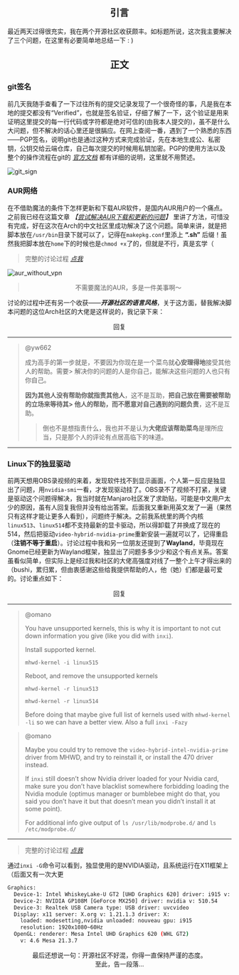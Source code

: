 ## <center>引言</center>

最近两天过得很充实，我在两个开源社区收获颇丰。如标题所说，这次我主要解决了三个问题，在这里有必要简单地总结一下 : )

## <center>正文</center>

### git签名

前几天我随手查看了一下过往所有的提交记录发现了一个很奇怪的事，凡是我在本地的提交都没有“Verified”，也就是签名验证，仔细了解了一下，这个验证是用来证明这里提交的每一行代码或字符都是绝对可信的(由我本人提交的)，虽不是什么大问题，但不解决的话心里还是很膈应。在网上查阅一番，遇到了一个熟悉的东西——PGP签名，说明git也是通过这种方式来完成验证，先在本地生成公、私密钥，公钥交给云端仓库，自己每次提交的时候用私钥加密。PGP的使用方法以及整个的操作流程在git的 *[官方文档](https://docs.github.com/cn/authentication/managing-commit-signature-verification/checking-for-existing-gpg-keys)* 都有详细的说明，这里就不用赘述。

![git_sign](https://cdn.jsdelivr.net/gh/Keanu-42/myCDN@main/日常琐事/git_sign.png)

### AUR网络

在不借助魔法的条件下怎样更新和下载AUR软件，是国内AUR用户的一个痛点。之前我已经在这篇文章 *【[尝试解决AUR下载和更新的问题](https://www.keanu-42.cn/posts/53965/)】* 里讲了方法，可惜没有完成，好在这次在Arch的中文社区里成功解决了这个问题。简单来讲，就是把脚本放在`/usr/bin`目录下就可以了，记得在`makepkg.conf`里添上 **“.sh”** 后缀！虽然我把脚本放在`home`下的时候也是`chmod +x`了的，但就是不行，真是玄学（

> 完整的讨论过程 *[点我](https://bbs.archlinuxcn.org/viewtopic.php?id=12144)*

![aur_without_vpn](https://cdn.jsdelivr.net/gh/Keanu-42/myCDN@main/aur%20%26%20pamac/aur_without_vpn.png)

> <center>不需要魔法的AUR，多是一件美事啊～</center>

讨论的过程中还有另一个收获——***开源社区的语言风格***，关于这方面，替我解决脚本问题的这位Arch社区的大佬是这样说的，我记录下来：

<center>回复</center>

----

> @yw662
> 
> 成为高手的第一步就是，不要因为你现在是一个菜鸟就**心安理得地**接受其他人的帮助。需要> 解决你的问题的人是你自己，能解决这些问题的人也只有你自己。
> 
> **因为其他人没有帮助你就指责其他人**，这不是互助，**把自己放在需要被帮助的立场来等待其> 他人的帮助，而不愿意对自己遇到的问题负责**，这不是互助。
>> 倒也不是想指责什么，我也并不是认为**大佬应该帮助菜鸟**是理所应当，只是那个人的评论有点居高临下的味道。

----

### Linux下的独显驱动

前两天想用OBS录视频的来着，发现软件找不到显示画面，个人第一反应是独显出了问题，用`nvidia-smi`一看，才发现驱动挂了。OBS录不了视频不打紧，关键是驱动这个问题得解决，我当时就在Manjaro社区发了求助贴，可能是中文用户太少的原因，虽有人回复我但并没有给出答案。后面我又重新用英文发了一遍（果然只有这样才能让更多人看到），问题终于解决。之前我系统里的两个内核`linux513`、`linux514`都不支持最新的显卡驱动，所以得卸载了并换成了现在的514，然后把驱动`video-hybrid-nvidia-prime`重新安装一遍就可以了，记得重启（**注销不等于重启**）。讨论过程中我和另一位朋友还提到了**Wayland**，毕竟现在Gnome已经更新为Wayland框架，独显出了问题多多少少和这个有点关系。答案虽看似简单，但实际上是经过我和社区的大佬高强度对线了一整个上午才得出来的（bushi，累归累，但由衷感谢这些给我提供帮助的人，他（她）们都是最可爱的。讨论重点如下：

<center>回复</center>

----

> @omano
> 
> You have unsupported kernels, this is why it is important to not cut down information you give (like you did with `inxi`).
> 
> Install supported kernel.
> 
> `mhwd-kernel -i linux515`
> 
> Reboot, and remove the unsupported kernels
> 
> `mhwd-kernel -r linux513`
> 
> `mhwd-kernel -r linux514`
> 
> Before doing that maybe give full list of kernels used with `mhwd-kernel -li` so we can have a better view. Also a full `inxi -Fazy`

> @omano
> 
> Maybe you could try to remove the `video-hybrid-intel-nvidia-prime` driver from MHWD, and try to reinstall it, or install the 470 driver instead.
> 
> If `inxi` still doesn’t show Nvidia driver loaded for your Nvidia card, make sure you don’t have blacklist somewhere forbidding loading the Nvidia module (optimus manager or bumblebee might do that, you said you don’t have it but that doesn’t mean you didn’t install it at some point).
> 
> For additional info give output of `ls /usr/lib/modprobe.d/` and `ls /etc/modprobe.d/
`
----

> 完整的讨论过程 *[点我](https://forum.manjaro.org/t/nvidia-gpu-not-working-possibly-related-to-latest-driver/103303/)*

通过`inxi -G`命令可以看到，独显使用的是NVIDIA驱动，且系统运行在X11框架上（后面又有一次大更

```bash
Graphics:
  Device-1: Intel WhiskeyLake-U GT2 [UHD Graphics 620] driver: i915 v: kernel
  Device-2: NVIDIA GP108M [GeForce MX250] driver: nvidia v: 510.54
  Device-3: Realtek USB Camera type: USB driver: uvcvideo
  Display: x11 server: X.org v: 1.21.1.3 driver: X:
    loaded: modesetting,nvidia unloaded: nouveau gpu: i915
    resolution: 1920x1080~60Hz
  OpenGL: renderer: Mesa Intel UHD Graphics 620 (WHL GT2)
    v: 4.6 Mesa 21.3.7

```

<center>最后还想说一句：开源社区不好混，你得一直保持严谨的态度。</center>

<center>至此，告一段落...</center>

